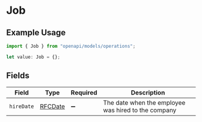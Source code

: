 # Job

## Example Usage

```typescript
import { Job } from "openapi/models/operations";

let value: Job = {};
```

## Fields

| Field                                               | Type                                                | Required                                            | Description                                         |
| --------------------------------------------------- | --------------------------------------------------- | --------------------------------------------------- | --------------------------------------------------- |
| `hireDate`                                          | [RFCDate](../../types/rfcdate.md)                   | :heavy_minus_sign:                                  | The date when the employee was hired to the company |